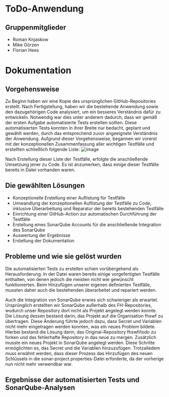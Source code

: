 # ToDo-Anwendung

## Gruppenmitglieder
- Roman Knjaskow
- Mike Görzen
- Florian Hees

# Dokumentation

## Vorgehensweise

Zu Beginn haben wir eine Kopie des ursprünglichen GitHub-Repositories erstellt. Nach Fertigstellung, haben wir die bestehende Anwendung sowie den dazugehörigen Code analysiert, um ein besseres Verständnis dafür zu entwickeln. Notwendig war dies unter anderem dadurch, dass wir gemäß der ersten Aufgabe automatisierte Tests erstellen sollten. Diese automatisierten Tests konnten in ihrer Breite nur bedacht, geplant und gewählt werden, durch das entsprechend zuvor angeeignete Verständnis der Anwendung. Aufgrund dieser Vorgehensweise, begannen wir vorerst mit der konzeptionellen Zusammenfassung aller wichtigen Testfälle und erstellten schließlich folgende Liste:
![image](https://github.com/fhswf/todo_roflme/assets/60848726/9281c3c1-5d29-4169-b46d-f89f5a1d59df)

Nach Erstellung dieser Liste der Testfälle, erfolgte die anschließende Umsetzung jener zu Code. Es ist anzumerken, dass einige dieser Testfälle bereits in Datei vorhanden waren.

## Die gewählten Lösungen
- Konzeptionelle Erstellung einer Auflistung für Testfälle
- Umwandlung der konzeptionellen Auflistung der Testfälle zu Code, inklusive Überarbeitung und Reparatur der bereits bestehenden Testfälle
- Einrichtung einer GitHub-Action zur automatischen Durchführung der Testfälle
- Erstellung eines SonarQube Accounts für die anschließende Integration des SonarQube
- Auswertung der Ergebnisse
- Erstellung der Dokumentation

## Probleme und wie sie gelöst wurden

Die automatisierten Tests zu erstellen schien vorübergehend als Herausforderung. In der Datei waren bereits einige vorgefertigten Testfälle enthalten, von denen jedoch die meisten nicht wie gewünscht funktionierten. Beim Hinzufügen unserer eigenen definierten Testfälle, mussten daher auch die bestehenden überarbeitet und repariert werden. 

Auch die Integration von SonarQube erwies sich schwieriger als erwartet. Ursprünglich erstellten wir SonarQube außerhalb des FH-Repositories, wodurch unser Repository dort nicht als Projekt angelegt werden konnte. Die Lösung dessen bestand darin, das Projekt auf die Organisation fhswf zu übertragen. Diese Änderung führte jedoch dazu, dass Secret und Variablen nicht mehr eingetragen werden konnten, was ein neues Problem bildete. Hierbei bestand die Lösung darin, das Original-Repository fhswf/todo zu forken und das fehlerhafte Repository in das neue zu mergen. Zusätzlich musste ein neues Projekt in SonarQube angelegt werden. Diese Schritte ermöglichten es, das Secret und die Variablen hinzuzufügen. Trotzalledem muss erwähnt werden, dass dieser Prozess das Hinzufügen des neuen Schlüssels in die sonar-project.properties-Datei erforderte, da der vorherige nun nicht mehr verwendbar war.

## Ergebnisse der automatisierten Tests und SonarQube-Analysen

